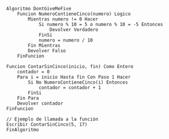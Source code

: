     Algoritmo DontGiveMeFive
        Funcion NumeroContieneCinco(numero) Logico
            Mientras numero != 0 Hacer
                Si numero % 10 = 5 o numero % 10 = -5 Entonces
                    Devolver Verdadero
                FinSi
                numero = numero / 10
            Fin Mientras
            Devolver Falso
        FinFuncion

    Funcion ContarSinCinco(inicio, fin) Como Entero
        contador = 0
        Para i = inicio Hasta fin Con Paso 1 Hacer
            Si No NumeroContieneCinco(i) Entonces
                contador = contador + 1
            FinSi
        Fin Para
        Devolver contador
    FinFuncion

    // Ejemplo de llamada a la función
    Escribir ContarSinCinco(5, 17)
    FinAlgoritmo
